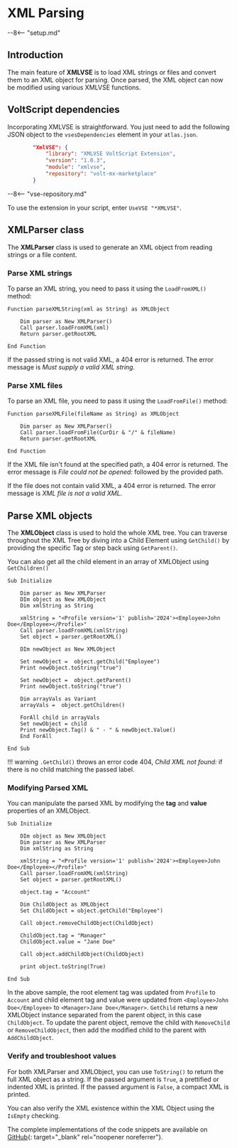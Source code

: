 # XML Parsing

--8<-- "setup.md"

## Introduction

The main feature of **XMLVSE** is to load XML strings or files and convert them to an XML object for parsing. Once parsed, the XML object can now be modified using various XMLVSE functions.
<!--**XMLVSE** main functionality is to load strings or files of XML and converts it into an XML object for parsing. Once parsed, these XML object can now be modified using the various functions that XMLVSE has.-->

## VoltScript dependencies

Incorporating XMLVSE is straightforward. You just need to add the following JSON object to the `vsesDependencies` element in your `atlas.json`.

```json
        "XmlVSE": {
            "library": "XMLVSE VoltScript Extension",
            "version": "1.0.3",
            "module": "xmlvse",
            "repository": "volt-mx-marketplace"
        }
```

--8<-- "vse-repository.md"

To use the extension in your script, enter `UseVSE "*XMLVSE"`.

## XMLParser class

The **XMLParser** class is used to generate an XML object from reading strings or a file content.

### Parse XML strings

To parse an XML string, you need to pass it using the `LoadFromXML()` method:

``` voltscript
Function parseXMLString(xml as String) as XMLObject

    Dim parser as New XMLParser()
    Call parser.loadFromXML(xml)
    Return parser.getRootXML

End Function
```

If the passed string is not valid XML, a 404 error is returned. The error message is *Must supply a valid XML string*.

### Parse XML files

To parse an XML file, you need to pass it using the `LoadFromFile()` method:

``` voltscript
Function parseXMLFile(fileName as String) as XMLObject

    Dim parser as New XMLParser()
    Call parser.loadFromFile(CurDir & "/" & fileName)
    Return parser.getRootXML

End Function
```

If the XML file isn't found at the specified path, a 404 error is returned. The error message is *File could not be opened:* followed by the provided path.

If the file does not contain valid XML, a 404 error is returned. The error message is *XML file is not a valid XML*.

## Parse XML objects

The **XMLObject** class is used to hold the whole XML tree. You can traverse throughout the XML Tree by diving into a Child Element using `GetChild()` by providing the specific Tag or step back using `GetParent()`.

You can also get all the child element in an array of XMLObject using `GetChildren()`

``` voltscript
Sub Initialize
    
    Dim parser as New XMLParser
    DIm object as New XMLObject
    Dim xmlString as String

    xmlString = "<Profile version='1' publish='2024'><Employee>John Doe</Employee></Profile>"
    Call parser.loadFromXML(xmlString)
    Set object = parser.getRootXML()

    DIm newObject as New XMLObject

    Set newObject =  object.getChild("Employee")
    Print newObject.toString("true")

    Set newObject =  object.getParent()
    Print newObject.toString("true")

    Dim arrayVals as Variant
    arrayVals =  object.getChildren()

    ForAll child in arrayVals         
    Set newObject = child
    Print newObject.Tag() & " - " & newObject.Value()
    End ForAll

End Sub
```

!!! warning
    `.GetChild()` throws an error code 404, *Child XML not found:* if there is no child matching the passed label.

### Modifying Parsed XML

You can manipulate the parsed XML by modifying the **tag** and **value** properties of an XMLObject.

``` voltscript
Sub Initialize

    DIm object as New XMLObject
    Dim parser as New XMLParser
    Dim xmlString as String

    xmlString = "<Profile version='1' publish='2024'><Employee>John Doe</Employee></Profile>"
    Call parser.loadFromXML(xmlString)
    Set object = parser.getRootXML()

    object.tag = "Account"

    Dim ChildObject as XMLObject
    Set ChildObject = object.getChild("Employee")

    Call object.removeChildObject(ChildObject)

    ChildObject.tag = "Manager"
    ChildObject.value = "Jane Doe"

    Call object.addChildObject(ChildObject)

    print object.toString(True)

End Sub
```

In the above sample, the root element tag was updated from `Profile` to `Account` and child element tag and value were updated from `<Employee>John Doe</Employee>` to `<Manager>Jane Doe</Manager>`. `GetChild` returns a new XMLObject instance separated from the parent object, in this case `ChildObject`. To update the parent object, remove the child with `RemoveChild` or `RemoveChildObject`, then add the modified child to the parent with `AddChildObject`.

### Verify and troubleshoot values

For both XMLParser and XMLObject, you can use `ToString()` to return the full XML object as a string. If the passed argument is `True`, a prettified or indented XML is printed. If the passed argument is `False`, a compact XML is printed.

<!--For both XMLParser and XMLObject, you can use `ToString()` to return the full XML object as a string, pretty-print or indented XML would be printed if the argument passed is `True`, and a compact XML if `False`.-->

You can also verify the XML existence within the XML Object using the `IsEmpty` checking.

The complete implementations of the code snippets are available on [GitHub](https://github.com/HCL-TECH-SOFTWARE/voltscript-samples/tree/main/samples/xmlvse){: target="_blank" rel="noopener noreferrer"}.